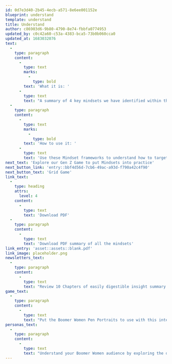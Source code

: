 ```yaml
---
id: 0d7e3d40-2b45-4ecb-a571-8e6ee001152e
blueprint: understand
template: understand
title: Understand
author: c86903d6-9b80-4790-8e74-fbbfa0774953
updated_by: c0c42a60-c53a-4383-bca5-73b0b060cca0
updated_at: 1683032076
text:
  -
    type: paragraph
    content:
      -
        type: text
        marks:
          -
            type: bold
        text: 'What it is: '
      -
        type: text
        text: "A summary of 4 key mindsets we have identified within the Gen Z audience. Zoomers are capable of shifting through them at different points in their day and when engaging with different causes. Zoomers may transcend through all of these mindsets, so there isn't one that is more important or more prevalent than another. It's important to understand how to shift between Mindsets for your Gen Z audience, and to learn how to target each of them"
  -
    type: paragraph
    content:
      -
        type: text
        marks:
          -
            type: bold
        text: 'How to use it: '
      -
        type: text
        text: 'Use these Mindset frameworks to understand how to target and interact with Gen Z when they are in different mindsets. Don’t think of these mindsets as Sam the Crowd Following Zoomer or Suzie a Cause Championing Gen Z. Think of Cause Championing as Ella’s mindset when she volunteers with a cancer charity weekly because her grandpa was recently diagnosed with bowel cancer, and Crowd Following as her mindset when she’s on the sofa scrolling through Instagram and reposts a Black Lives Matter infographic on her story so that she’s not the only one who didn’t publicly support the cause.'
next_text: 'Explore our Gen Z Game to put Mindsets into practice'
next_button_link: 'entry::bbf4d56d-7cb6-49ac-a93d-f790a42c4f90'
next_button_text: 'Grid Game'
link_text:
  -
    type: heading
    attrs:
      level: 4
    content:
      -
        type: text
        text: 'Download PDF'
  -
    type: paragraph
    content:
      -
        type: text
        text: 'Download PDF summary of all the mindsets'
link_entry: 'asset::assets::blank.pdf'
link_image: placeholder.png
newsletters_text:
  -
    type: paragraph
    content:
      -
        type: text
        text: "Review 10 Chapters of easily digestible insight summary newsletters to grasp the big picture of understanding Boomer Women.\_"
game_text:
  -
    type: paragraph
    content:
      -
        type: text
        text: "Put the Boomer Women Pen Portraits to use with this interactive grid. See where your charity is already meeting their needs and explore what else you could do to engage them.\_"
personas_text:
  -
    type: paragraph
    content:
      -
        type: text
        text: "Understand your Boomer Women audience by exploring the different pen portraits they are likely to embody when engaging with charities.\_"
---
```

